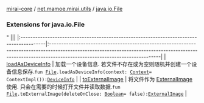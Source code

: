 [mirai-core](../../index.md) / [net.mamoe.mirai.utils](../index.md) / [java.io.File](./index.md)

### Extensions for java.io.File

"
                                    |||
                                    |:----------------------------------------------------------------------------------------|:---------------------------------------------------------------------------------------------------------------------------------------------------------------------------------------------------------|
                                    | [loadAsDeviceInfo](load-as-device-info.md) | 加载一个设备信息. 若文件不存在或为空则随机并创建一个设备信息保存.`fun `[`File`](https://docs.oracle.com/javase/6/docs/api/java/io/File.html)`.loadAsDeviceInfo(context: `[`Context`](../-context/index.md)` = ContextImpl()): `[`DeviceInfo`](../-device-info/index.md) |
| [toExternalImage](to-external-image.md) | 将文件作为 [ExternalImage](../-external-image/index.md) 使用. 只会在需要的时候打开文件并读取数据.`fun `[`File`](https://docs.oracle.com/javase/6/docs/api/java/io/File.html)`.toExternalImage(deleteOnClose: `[`Boolean`](https://kotlinlang.org/api/latest/jvm/stdlib/kotlin/-boolean/index.html)` = false): `[`ExternalImage`](../-external-image/index.md) |

